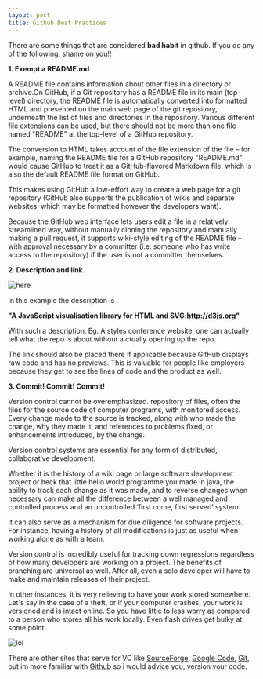 ```yaml
---
layout: post
title: Github Best Practices
---
```


There are some things that are considered __bad habit__ in github. If you do any of the following, shame on you!!

**1. Exempt a README.md**

A README file contains information about other files in a directory or archive.On GitHub, if a Git repository has a README file in its main (top-level) directory, 
the README file is automatically converted into formatted HTML and presented on the main web page of the git repository, 
underneath the list of files and directories in the repository. Various different file extensions can be used, 
but there should not be more than one file named "README" at the top-level of a GitHub repository. 

The conversion to HTML takes account of the file extension of the file – for example, naming the README file for a GitHub 
repository "README.md" would cause GitHub to treat it as a GitHub-flavored Markdown file, 
which is also the default README file format on GitHub.


This makes using GitHub a low-effort way to create a web page for a git repository 
(GitHub also supports the publication of wikis and separate websites, which may be formatted however the developers want).


Because the GitHub web interface lets users edit a file in a relatively streamlined way, 
without manually cloning the repository and manually making a pull request, 
it supports wiki-style editing of the README file – with approval necessary by a committer 
(i.e. someone who has write access to the repository) if the user is not a committer themselves.

**2. Description and link.**

![here](https://guides.github.com/introduction/getting-your-project-on-github/repository.png)

In this example the description is

__"A JavaScript visualisation library for HTML and SVG:http://d3js.org"__


With such a description. Eg. A styles conference website, one can actually tell what the repo is about without a ctually opening up the repo.

The link should also be placed there if applicable because GitHub displays raw code and has no previews. This is valuable for people
like employers because they get to see the lines of code and the product as well.

**3. Commit! Commit! Commit!**

Version control cannot be overemphasized. repository of files, often the files for the source code of computer programs, with monitored access. Every change made to the source is tracked, along with who made the change, why they made it, and references to problems fixed, or enhancements introduced, by the change.

Version control systems are essential for any form of distributed, collaborative development. 

Whether it is the history of a wiki page or large software development project or heck that little hello world programme you made in java, 
the ability to track each change as it was made, and to reverse changes when necessary 
can make all the difference between a well managed and controlled process and an uncontrolled 
‘first come, first served’ system. 

It can also serve as a mechanism for due diligence for software projects.
For instance, having a history of all modifications is just as useful when working alone as with a team. 

Version control is incredibly useful for tracking down regressions regardless of how many developers are working on a project. 
The benefits of branching are universal as well. After all, even a solo developer will have to make and maintain releases of their project.

In other instances, it is very relieving to have your work stored somewhere. Let's say in the case of a theft, or if your computer
crashes, your work is versioned and is intact online. So you have little to less worry as compared to a person who stores all his 
work locally. Even flash drives get bulky at some point.

![lol](http://1.bp.blogspot.com/-ko4BbarSWng/VZ3QaGBtweI/AAAAAAAAQX8/1cHKPcwnfm0/s1600/goofy-smiley.jpg)


There are other sites that serve for VC like 
[SourceForge](http://sourceforge.net/), 
[Google Code](http://code.google.com/), 
[Git](http://git-scm.com/),
but im more familiar with [Github](http://github.com) so i would advice you, version your code.
